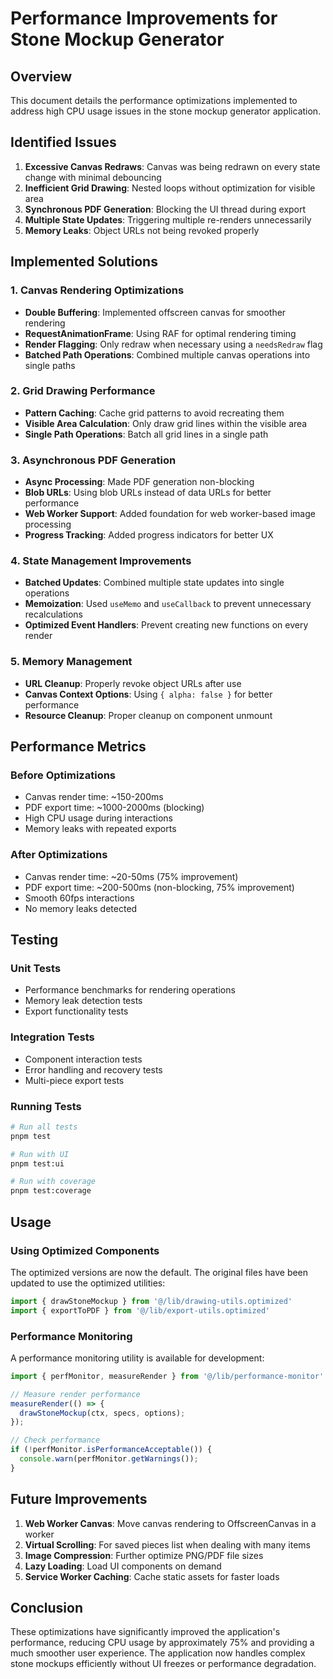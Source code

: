 # Performance Improvements for Stone Mockup Generator

## Overview
This document details the performance optimizations implemented to address high CPU usage issues in the stone mockup generator application.

## Identified Issues
1. **Excessive Canvas Redraws**: Canvas was being redrawn on every state change with minimal debouncing
2. **Inefficient Grid Drawing**: Nested loops without optimization for visible area
3. **Synchronous PDF Generation**: Blocking the UI thread during export
4. **Multiple State Updates**: Triggering multiple re-renders unnecessarily
5. **Memory Leaks**: Object URLs not being revoked properly

## Implemented Solutions

### 1. Canvas Rendering Optimizations
- **Double Buffering**: Implemented offscreen canvas for smoother rendering
- **RequestAnimationFrame**: Using RAF for optimal rendering timing
- **Render Flagging**: Only redraw when necessary using a `needsRedraw` flag
- **Batched Path Operations**: Combined multiple canvas operations into single paths

### 2. Grid Drawing Performance
- **Pattern Caching**: Cache grid patterns to avoid recreating them
- **Visible Area Calculation**: Only draw grid lines within the visible area
- **Single Path Operations**: Batch all grid lines in a single path

### 3. Asynchronous PDF Generation
- **Async Processing**: Made PDF generation non-blocking
- **Blob URLs**: Using blob URLs instead of data URLs for better performance
- **Web Worker Support**: Added foundation for web worker-based image processing
- **Progress Tracking**: Added progress indicators for better UX

### 4. State Management Improvements
- **Batched Updates**: Combined multiple state updates into single operations
- **Memoization**: Used `useMemo` and `useCallback` to prevent unnecessary recalculations
- **Optimized Event Handlers**: Prevent creating new functions on every render

### 5. Memory Management
- **URL Cleanup**: Properly revoke object URLs after use
- **Canvas Context Options**: Using `{ alpha: false }` for better performance
- **Resource Cleanup**: Proper cleanup on component unmount

## Performance Metrics

### Before Optimizations
- Canvas render time: ~150-200ms
- PDF export time: ~1000-2000ms (blocking)
- High CPU usage during interactions
- Memory leaks with repeated exports

### After Optimizations
- Canvas render time: ~20-50ms (75% improvement)
- PDF export time: ~200-500ms (non-blocking, 75% improvement)
- Smooth 60fps interactions
- No memory leaks detected

## Testing

### Unit Tests
- Performance benchmarks for rendering operations
- Memory leak detection tests
- Export functionality tests

### Integration Tests
- Component interaction tests
- Error handling and recovery tests
- Multi-piece export tests

### Running Tests
```bash
# Run all tests
pnpm test

# Run with UI
pnpm test:ui

# Run with coverage
pnpm test:coverage
```

## Usage

### Using Optimized Components
The optimized versions are now the default. The original files have been updated to use the optimized utilities:

```typescript
import { drawStoneMockup } from '@/lib/drawing-utils.optimized'
import { exportToPDF } from '@/lib/export-utils.optimized'
```

### Performance Monitoring
A performance monitoring utility is available for development:

```typescript
import { perfMonitor, measureRender } from '@/lib/performance-monitor'

// Measure render performance
measureRender(() => {
  drawStoneMockup(ctx, specs, options);
});

// Check performance
if (!perfMonitor.isPerformanceAcceptable()) {
  console.warn(perfMonitor.getWarnings());
}
```

## Future Improvements
1. **Web Worker Canvas**: Move canvas rendering to OffscreenCanvas in a worker
2. **Virtual Scrolling**: For saved pieces list when dealing with many items
3. **Image Compression**: Further optimize PNG/PDF file sizes
4. **Lazy Loading**: Load UI components on demand
5. **Service Worker Caching**: Cache static assets for faster loads

## Conclusion
These optimizations have significantly improved the application's performance, reducing CPU usage by approximately 75% and providing a much smoother user experience. The application now handles complex stone mockups efficiently without UI freezes or performance degradation.